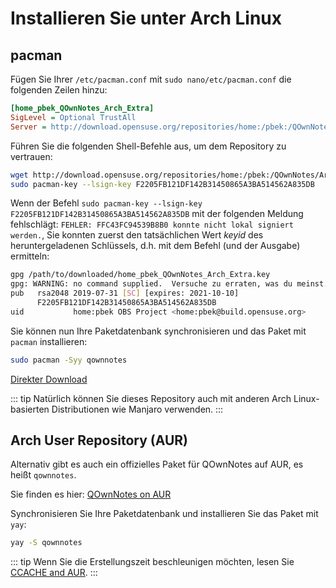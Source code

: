 # Installieren Sie unter Arch Linux

## pacman

Fügen Sie Ihrer `/etc/pacman.conf` mit `sudo nano/etc/pacman.conf` die folgenden Zeilen hinzu:

```ini
[home_pbek_QOwnNotes_Arch_Extra]
SigLevel = Optional TrustAll
Server = http://download.opensuse.org/repositories/home:/pbek:/QOwnNotes/Arch_Extra/$arch
```

Führen Sie die folgenden Shell-Befehle aus, um dem Repository zu vertrauen:

```bash
wget http://download.opensuse.org/repositories/home:/pbek:/QOwnNotes/Arch_Extra/x86_64/home_pbek_QOwnNotes_Arch_Extra.key -O - | sudo pacman-key --add -
sudo pacman-key --lsign-key F2205FB121DF142B31450865A3BA514562A835DB
```

Wenn der Befehl `sudo pacman-key --lsign-key F2205FB121DF142B31450865A3BA514562A835DB` mit der folgenden Meldung fehlschlägt: `FEHLER: FFC43FC94539B8B0 konnte nicht lokal signiert werden.`, Sie konnten zuerst den tatsächlichen Wert *keyid* des heruntergeladenen Schlüssels, d.h. mit dem Befehl (und der Ausgabe) ermitteln:

```bash
gpg /path/to/downloaded/home_pbek_QOwnNotes_Arch_Extra.key
gpg: WARNING: no command supplied.  Versuche zu erraten, was du meinst...
pub   rsa2048 2019-07-31 [SC] [expires: 2021-10-10]
      F2205FB121DF142B31450865A3BA514562A835DB
uid           home:pbek OBS Project <home:pbek@build.opensuse.org>
```

Sie können nun Ihre Paketdatenbank synchronisieren und das Paket mit `pacman` installieren:

```bash
sudo pacman -Syy qownnotes
```

[Direkter Download](https://download.opensuse.org/repositories/home:/pbek:/QOwnNotes/Arch_Extra)

::: tip
Natürlich können Sie dieses Repository auch mit anderen Arch Linux-basierten Distributionen wie Manjaro verwenden.
:::

## Arch User Repository (AUR)

Alternativ gibt es auch ein offizielles Paket für QOwnNotes auf AUR, es heißt `qownnotes`.

Sie finden es hier: [QOwnNotes on AUR](https://aur.archlinux.org/packages/qownnotes)

Synchronisieren Sie Ihre Paketdatenbank und installieren Sie das Paket mit `yay`:

```bash
yay -S qownnotes
```

::: tip
Wenn Sie die Erstellungszeit beschleunigen möchten, lesen Sie [CCACHE and AUR](https://www.reddit.com/r/archlinux/comments/6vez44/a_small_tip_if_you_compile_from_aur/).
:::
